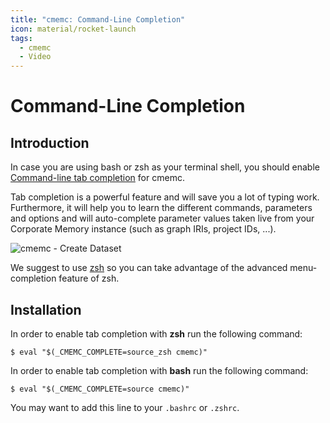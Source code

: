 ```yaml
---
title: "cmemc: Command-Line Completion"
icon: material/rocket-launch
tags:
  - cmemc
  - Video
---
```

# Command-Line Completion

## Introduction

In case you are using bash or zsh as your terminal shell, you should enable [Command-line tab completion](https://en.wikipedia.org/wiki/Command-line_completion) for cmemc.

Tab completion is a powerful feature and will save you a lot of typing work.
Furthermore, it will help you to learn the different commands, parameters and options and will auto-complete parameter values taken live from your Corporate Memory instance (such as graph IRIs, project IDs, ...).

![cmemc - Create Dataset](22.1-cmemc-create-dataset.gif "cmemc - Create Dataset")

We suggest to use [zsh](https://en.wikipedia.org/wiki/Z_shell) so you can take advantage of the advanced menu-completion feature of zsh.

## Installation

In order to enable tab completion with **zsh** run the following command:

``` shell-session title="completion setup for zsh"
$ eval "$(_CMEMC_COMPLETE=source_zsh cmemc)"
```

In order to enable tab completion with **bash** run the following command:

``` shell-session title="completion setup for bash"
$ eval "$(_CMEMC_COMPLETE=source cmemc)"
```

You may want to add this line to your `.bashrc` or `.zshrc`.


